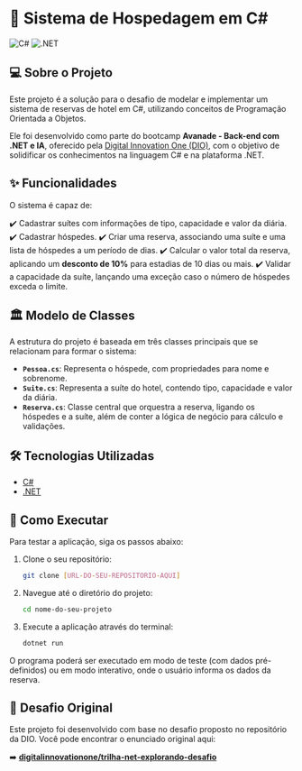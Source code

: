 # 🏨 Sistema de Hospedagem em C#

![C#](https://img.shields.io/badge/c%23-%23239120.svg?style=for-the-badge&logo=c-sharp&logoColor=white)
![.NET](https://img.shields.io/badge/.NET-5C2D91?style=for-the-badge&logo=.net&logoColor=white)

## 💻 Sobre o Projeto

Este projeto é a solução para o desafio de modelar e implementar um sistema de reservas de hotel em C#, utilizando conceitos de Programação Orientada a Objetos.

Ele foi desenvolvido como parte do bootcamp **Avanade - Back-end com .NET e IA**, oferecido pela [Digital Innovation One (DIO)](https://dio.me/), com o objetivo de solidificar os conhecimentos na linguagem C# e na plataforma .NET.

## ✨ Funcionalidades

O sistema é capaz de:

✔️ Cadastrar suítes com informações de tipo, capacidade e valor da diária.
✔️ Cadastrar hóspedes.
✔️ Criar uma reserva, associando uma suíte e uma lista de hóspedes a um período de dias.
✔️ Calcular o valor total da reserva, aplicando um **desconto de 10%** para estadias de 10 dias ou mais.
✔️ Validar a capacidade da suíte, lançando uma exceção caso o número de hóspedes exceda o limite.

## 🏛️ Modelo de Classes

A estrutura do projeto é baseada em três classes principais que se relacionam para formar o sistema:

-   **`Pessoa.cs`**: Representa o hóspede, com propriedades para nome e sobrenome.
-   **`Suite.cs`**: Representa a suíte do hotel, contendo tipo, capacidade e valor da diária.
-   **`Reserva.cs`**: Classe central que orquestra a reserva, ligando os hóspedes e a suíte, além de conter a lógica de negócio para cálculo e validações.

## 🛠️ Tecnologias Utilizadas

-   [C#](https://learn.microsoft.com/pt-br/dotnet/csharp/)
-   [.NET](https://dotnet.microsoft.com/)

## 🚀 Como Executar

Para testar a aplicação, siga os passos abaixo:

1.  Clone o seu repositório:
    ```bash
    git clone [URL-DO-SEU-REPOSITORIO-AQUI]
    ```
2.  Navegue até o diretório do projeto:
    ```bash
    cd nome-do-seu-projeto
    ```
3.  Execute a aplicação através do terminal:
    ```bash
    dotnet run
    ```
O programa poderá ser executado em modo de teste (com dados pré-definidos) ou em modo interativo, onde o usuário informa os dados da reserva.

## 📄 Desafio Original

Este projeto foi desenvolvido com base no desafio proposto no repositório da DIO. Você pode encontrar o enunciado original aqui:

➡️ **[digitalinnovationone/trilha-net-explorando-desafio](https://github.com/digitalinnovationone/trilha-net-explorando-desafio.git)**
